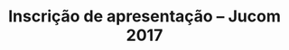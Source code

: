 ---
ID: 4925
title: 'Inscrição de apresentação &#8211; Jucom 2017'
image-xl: ""
image-l: ""
image-sq-l: ""
image-sq-m: ""
post_excerpt: ""
layout: post
permalink: ?p=4925
published: false
categories:
  - Geral
tags: ""
author: ""
---